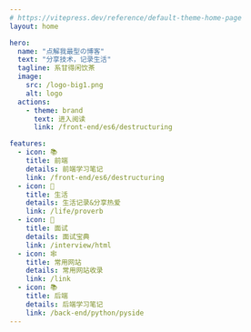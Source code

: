 ```yaml
---
# https://vitepress.dev/reference/default-theme-home-page
layout: home

hero:
  name: "点解我最型の博客"
  text: "分享技术，记录生活"
  tagline: 系甘得闲饮茶
  image:
    src: /logo-big1.png
    alt: logo
  actions:
    - theme: brand
      text: 进入阅读
      link: /front-end/es6/destructuring

features:
  - icon: 📚
    title: 前端
    details: 前端学习笔记
    link: /front-end/es6/destructuring
  - icon: 🌱
    title: 生活
    details: 生活记录&分享热爱
    link: /life/proverb
  - icon: 👔
    title: 面试
    details: 面试宝典
    link: /interview/html
  - icon: 🕸
    title: 常用网站
    details: 常用网站收录
    link: /link
  - icon: 📚
    title: 后端
    details: 后端学习笔记
    link: /back-end/python/pyside
---
```


